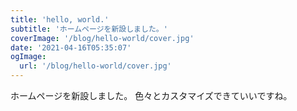 ```yaml
---
title: 'hello, world.'
subtitle: 'ホームページを新設しました。'
coverImage: '/blog/hello-world/cover.jpg'
date: '2021-04-16T05:35:07'
ogImage:
  url: '/blog/hello-world/cover.jpg'
---
```


ホームページを新設しました。
色々とカスタマイズできていいですね。
